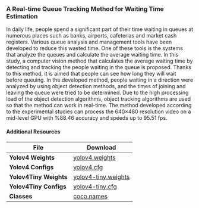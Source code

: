 ### A Real-time Queue Tracking Method for Waiting Time Estimation
In daily life, people spend a significant part of their time waiting in queues at numerous places such as banks, airports, cafeterias and market cash registers. Various queue analysis and management tools have been developed to reduce this wasted time. One of these tools is the systems that analyze the queues and calculate the average waiting time. In this study, a computer vision method that calculates the average waiting time by detecting and tracking the people waiting in the queue is proposed. Thanks to this method, it is aimed that people can see how long they will wait before queuing. In the developed method, people waiting in a direction were analyzed by using object detection methods, and the times of joining and leaving the queue were tried to be determined. Due to the high processing load of the object detection algorithms, object tracking algorithms are used so that the method can work in real-time. The method developed according to the experimental studies can process the 640×480 resolution video on a mid-level GPU with %88.46 accuracy and speeds up to 95.51 fps.

#### Additional Resources
|File|Download|
|----|----|
|**Yolov4 Weights**| [yolov4.weights](https://github.com/AlexeyAB/darknet/releases/download/darknet_yolo_v3_optimal/yolov4.weights)|
|**Yolov4 Configs**| [yolov4.cfg](https://drive.google.com/file/d/1Wgq8cnQiIezuE2aD2hrTQRTRz1twtL0y/view?usp=sharing)|
|**Yolov4Tiny Weights**|[yolov4-tiny.weights](https://github.com/AlexeyAB/darknet/releases/download/darknet_yolo_v4_pre/yolov4-tiny.weights)|
|**Yolov4Tiny Configs**|[yolov4-tiny.cfg](https://github.com/AlexeyAB/darknet/releases/download/darknet_yolo_v4_pre/yolov4-tiny.weights)|
|**Classes**|[coco.names](https://drive.google.com/file/d/1pSpHYrisOwjk8XeRJgws7wufG2ThcU9R/view?usp=sharing)|

